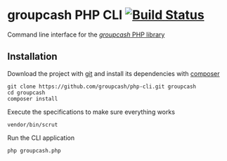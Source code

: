 # groupcash PHP CLI [![Build Status](https://travis-ci.org/groupcash/php-cli.png?branch=master)](https://travis-ci.org/groupcash/php-cli)

Command line interface for the [*groupcash* PHP library][lib]

[lib]: https://github.com/groupcash/php

## Installation

Download the project with [git] and install its dependencies with [composer]

    git clone https://github.com/groupcash/php-cli.git groupcash
    cd groupcash
    composer install

Execute the specifications to make sure everything works

    vendor/bin/scrut

Run the CLI application

    php groupcash.php

[git]: http://git-scm.com
[composer]: http://getcomposer.org

